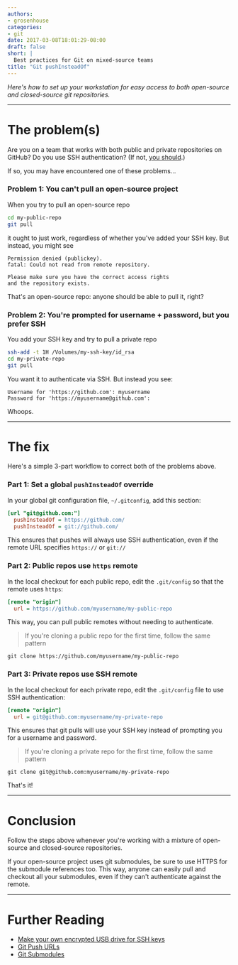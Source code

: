 ```yaml
---
authors:
- grosenhouse
categories:
- git
date: 2017-03-08T18:01:29-08:00
draft: false
short: |
  Best practices for Git on mixed-source teams
title: "Git pushInsteadOf"
---
```


*Here's how to set up your workstation for easy access to both open-source and closed-source git repositories.*

---

# The problem(s)
Are you on a team that works with both public and private repositories on GitHub?  Do you use SSH authentication?
 (If not, [you should](http://tammersaleh.com/posts/building-an-encrypted-usb-drive-for-your-ssh-keys-in-os-x/).)

If so, you may have encountered one of these problems...

### Problem 1: You can't pull an open-source project

When you try to pull an open-source repo
```bash
cd my-public-repo
git pull
```
it ought to just work, regardless of whether you've added your SSH key.  But instead, you might see

```text
Permission denied (publickey).
fatal: Could not read from remote repository.

Please make sure you have the correct access rights
and the repository exists.
```

That's an open-source repo: anyone should be able to pull it, right?

### Problem 2: You're prompted for username + password, but you prefer SSH

You add your SSH key and try to pull a private repo
```bash
ssh-add -t 1H /Volumes/my-ssh-key/id_rsa
cd my-private-repo
git pull
```
You want it to authenticate via SSH.  But instead you see:

```text
Username for 'https://github.com': myusername
Password for 'https://myusername@github.com':
```

Whoops.

----


# The fix

Here's a simple 3-part workflow to correct both of the problems above.

### Part 1: Set a global `pushInsteadOf` override

In your global git configuration file, `~/.gitconfig`, add this section:

```ini
[url "git@github.com:"]
  pushInsteadOf = https://github.com/
  pushInsteadOf = git://github.com/
```

This ensures that pushes will always use SSH authentication, even if the remote URL specifies `https://` or `git://`

### Part 2: Public repos use `https` remote

In the local checkout for each public repo, edit the `.git/config` so that the remote uses `https`:

```ini
[remote "origin"]
  url = https://github.com/myusername/my-public-repo
```

This way, you can pull public remotes without needing to authenticate.

> If you're cloning a public repo for the first time, follow the same pattern
>
```text
git clone https://github.com/myusername/my-public-repo
```


### Part 3: Private repos use SSH remote

In the local checkout for each private repo, edit the `.git/config` file to use SSH authentication:

```ini
[remote "origin"]
  url = git@github.com:myusername/my-private-repo
```

This ensures that git pulls will use your SSH key instead of prompting you for a username and password.

> If you're cloning a private repo for the first time, follow the same pattern
>
```text
git clone git@github.com:myusername/my-private-repo
```

That's it!

---

# Conclusion

Follow the steps above whenever you're working with a mixture of open-source and closed-source repositories.

If your open-source project uses git submodules, be sure to use HTTPS for the submodule references too.  This way, anyone
can easily pull and checkout all your submodules, even if they can't authenticate against the remote.

---

# Further Reading

- [Make your own encrypted USB drive for SSH keys](http://tammersaleh.com/posts/building-an-encrypted-usb-drive-for-your-ssh-keys-in-os-x/)
- [Git Push URLs](https://git-scm.com/docs/git-push/#_git_urls_a_id_urls_a)
- [Git Submodules](https://git-scm.com/book/en/v2/Git-Tools-Submodules)
